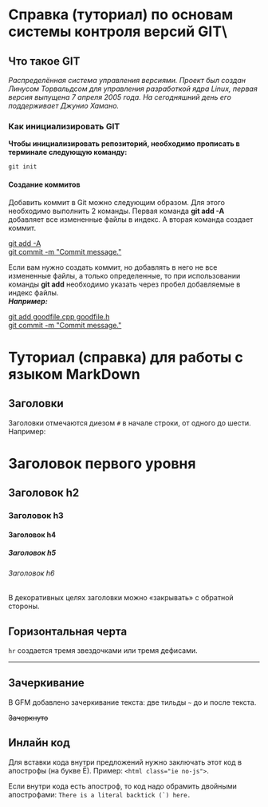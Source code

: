 # Справка (туториал) по основам системы контроля версий GIT\

## Что такое GIT
*Распределённая система управления версиями. Проект был создан Линусом Торвальдсом для управления разработкой ядра Linux, первая версия выпущена 7 апреля 2005 года. На сегодняшний день его поддерживает Джунио Хамано.*

### Как инициализировать GIT
**Чтобы инициализировать репозиторий, необходимо прописать в терминале следующую команду:**

```
git init
```
#### Создание коммитов
Добавить коммит в Git можно следующим образом. Для этого необходимо выполнить 2 команды. Первая команда **git add -A** добавляет все измененные файлы в индекс. А вторая команда создает коммит.

<u>git add -A</u><br>
<u>git commit -m "Commit message."</u>

Если вам нужно создать коммит, но добавлять в него не все измененные файлы, а только определенные, то при использовании команды **git add** необходимо указать через пробел добавляемые в индекс файлы. <br>***Например:***

<u>git add goodfile.cpp goodfile.h</u> <br>
<u>git commit -m "Commit message."</u>



# Туториал (справка) для работы с языком MarkDown


## Заголовки
Заголовки отмечаются диезом `#` в начале строки, от одного до шести. Например:

# Заголовок первого уровня #
## Заголовок h2
### Заголовок h3
#### Заголовок h4
##### Заголовок h5
###### Заголовок h6

В декоративных целях заголовки можно «закрывать» с обратной стороны.

## Горизонтальная черта

`hr` создается тремя звездочками или тремя дефисами.
***


## Зачеркивание
В GFM добавлено зачеркивание текста: две тильды `~` до и после текста.

~~Зачеркнуто~~







## Инлайн код

Для вставки кода внутри предложений нужно заключать этот код в апострофы (на букве Ё). Пример: `<html class="ie no-js">`.

Если внутри кода есть апостроф, то код надо обрамить двойными апострофами: ``There is a literal backtick (`) here.``

